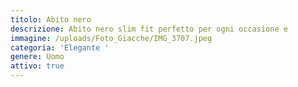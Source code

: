 ```yaml
---
titolo: Abito nero
descrizione: Abito nero slim fit perfetto per ogni occasione e
immagine: /uploads/Foto_Giacche/IMG_3707.jpeg
categoria: 'Elegante '
genere: Uomo
attivo: true
---
```


